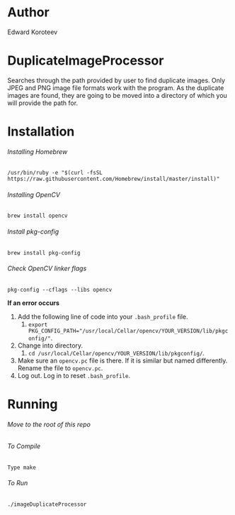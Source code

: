 # Author
Edward Koroteev

# DuplicateImageProcessor
Searches through the path provided by user to find duplicate images. Only JPEG and PNG image file formats work with the program. As the duplicate images are found, they are going to be moved into a directory of which you will provide the path for. 

# Installation
###### Installing Homebrew
`/usr/bin/ruby -e "$(curl -fsSL https://raw.githubusercontent.com/Homebrew/install/master/install)"`
###### Installing OpenCV
`brew install opencv`
###### Install pkg-config
`brew install pkg-config`
###### Check OpenCV linker flags
`pkg-config --cflags --libs opencv`

**If an error occurs**
1. Add the following line of code into your `.bash_profile` file.
   1. `export PKG_CONFIG_PATH="/usr/local/Cellar/opencv/YOUR_VERSION/lib/pkgconfig/"`.
2. Change into directory.
   1. `cd /usr/local/Cellar/opencv/YOUR_VERSION/lib/pkgconfig/`.
3. Make sure an `opencv.pc` file is there. If it is similar but named differently. Rename the file to `opencv.pc`.
4. Log out. Log in to reset `.bash_profile`.

# Running
###### Move to the root of this repo
###### To Compile
`Type make`
###### To Run
`./imageDuplicateProcessor`
